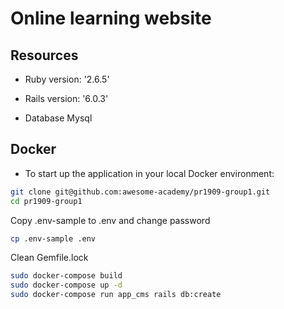 # Online learning website

## Resources

* Ruby version: '2.6.5'

* Rails version: '6.0.3'

* Database Mysql 

## Docker

* To start up the application in your local Docker environment:

```bash
git clone git@github.com:awesome-academy/pr1909-group1.git
cd pr1909-group1
```
Copy .env-sample to .env and change password

```bash
cp .env-sample .env
```

Clean Gemfile.lock

```bash
sudo docker-compose build
sudo docker-compose up -d
sudo docker-compose run app_cms rails db:create
```
